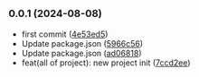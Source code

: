 ## <small>0.0.1 (2024-08-08)</small>

* first commit ([4e53ed5](https://github.com/ArcMichael/tauri-bootstrap/commit/4e53ed5))
* Update package.json ([5966c56](https://github.com/ArcMichael/tauri-bootstrap/commit/5966c56))
* Update package.json ([ad06818](https://github.com/ArcMichael/tauri-bootstrap/commit/ad06818))
* feat(all of project): new project init ([7ccd2ee](https://github.com/ArcMichael/tauri-bootstrap/commit/7ccd2ee))



